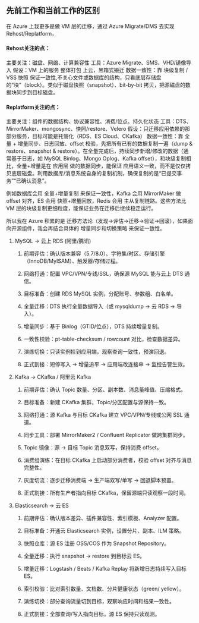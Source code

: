 ## 先前工作和当前工作的区别
在 Azure 上我更多是做 VM 层的迁移，通过 Azure Migrate/DMS 去实现 Rehost/Replatform，
#### Rehost关注的点：
主要关注：磁盘、网络、计算兼容性
工具：Azure Migrate、SMS、VHD/镜像导入
假设：VM 上的服务 整体打包 上云，黑箱式搬迁
数据一致性：靠 块级复制 / VSS 快照 保证一致性,不关心文件或数据库的结构，只看底层存储盘的“块”（block）。类似于磁盘快照（snapshot）、bit-by-bit 拷贝，把源磁盘的数据块同步到目标磁盘。

#### Replatform关注的点：
主要关注：组件的数据结构、协议兼容性、消费/位点、持久化状态
工具：DTS、MirrorMaker、mongosync、快照/restore、Velero
假设：只迁移应用依赖的那部分服务，目标可能是托管化（RDS、ES Cloud、CKafka）
数据一致性：靠 全量 + 增量同步、日志回放、offset 校验，先把所有已有的数据复制一遍（dump & restore、snapshot & restore）。在全量完成后，持续同步新增/修改的数据（通常基于日志，如 MySQL Binlog、Mongo Oplog、Kafka offset），和块级复制相比，全量+增量是在 应用层 做的数据同步，能保证 应用语义一致，而不是仅仅拷贝底层磁盘。利用数据库/消息系统自身的复制机制，确保复制的是“已提交事务”“已确认消息”。

例如数据库会用 全量+增量复制 来保证一致性，Kafka 会用 MirrorMaker 做 offset 对齐，ES 会用 快照+增量回放，Redis 会用 主从复制链路。这些方法比 VM 层的块级复制更细粒度，能保证业务在迁移后继续稳定运行。

所以我在 Azure 积累的是 迁移方法论（发现→评估→迁移→验证→回滚），如果面向开源组件，我会再结合具体的 增量同步和切换策略 来保证一致性。

1. MySQL → 云上 RDS (阿里/腾讯)
    1. 前期评估：确认版本兼容（5.7/8.0）、字符集/时区、存储引擎（InnoDB/MyISAM）、触发器/存储过程。

    2. 网络打通：配置 VPC/VPN/专线/SSL，确保源 MySQL 能与云上 DTS 通信。

    3. 目标准备：创建 RDS MySQL 实例，分配账号、参数组、白名单。

    4. 全量迁移：DTS 执行全量数据导入（或 mysqldump → 云 RDS → 导入）。

    5. 增量同步：基于 Binlog（GTID/位点），DTS 持续增量复制。

    6. 一致性校验：pt-table-checksum / rowcount 对比，检查数据差异。

    7. 演练切换：只读实例挂到应用端，观察查询一致性，预演回退。

    8. 正式割接：短停写入 → 增量追平 → 应用端改连接串 → 监控告警生效。

2. Kafka → CKafka / 阿里云 Kafka

    1. 前期评估：确认 Topic 数量、分区、副本数、消息量峰值、压缩格式。

    2. 目标准备：新建 CKafka 集群，Topic/分区配置与源保持一致。

    3. 网络打通：源 Kafka 与目标 CKafka 建立 VPC/VPN/专线或公网 SSL 通道。

    4. 同步工具：部署 MirrorMaker2 / Confluent Replicator 做跨集群同步。

    5. Topic 镜像：源 → 目标 Topic 消息双写，保持消费 offset。

    6. 消费组演练：在目标 CKafka 上启动部分消费者，校验 offset 对齐与消息完整性。

    7. 灰度切流：逐步迁移消费端 → 生产端双写/单写 → 回退脚本预置。

    8. 正式割接：所有生产者指向目标 CKafka，保留源端只读观察一段时间。

3. Elasticsearch → 云 ES

    1. 前期评估：确认版本差异、插件兼容性、索引模板、Analyzer 配置。

    2. 目标准备：开通云 Elasticsearch 实例，设置分片、副本、ILM 策略。

    3. 快照仓库：源 ES 注册 OSS/COS 作为 Snapshot Repository。

    4. 全量迁移：执行 snapshot → restore 到目标云 ES。

    5. 增量迁移：Logstash / Beats / Kafka Replay 将新增日志持续写入目标 ES。

    6. 索引校验：比对索引数量、文档数、分片健康状态（green/ yellow）。

    7. 演练切换：部分查询流量切到目标，观察响应时间和结果一致性。

    8. 正式割接：全部查询/写入指向目标，源 ES 保持只读观测。